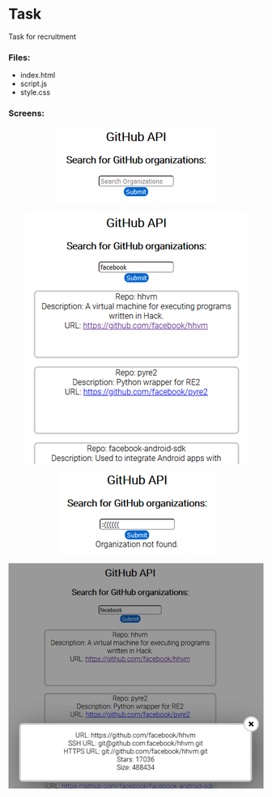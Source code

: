 # Task
Task for recruitment

### Files:
* index.html
* script.js
* style.css

### Screens:

<p align="center">
  <img src="screenshots/Screen1.png" title="Empty">
</p>

<p align="center">
  <img src="screenshots/Screen2.png" title="Result">
</p>

<p align="center">
  <img src="screenshots/Screen3-1.png" title="Error">
</p>

<p align="center">
  <img src="screenshots/Screen4.png" title="PopUp">
</p>


